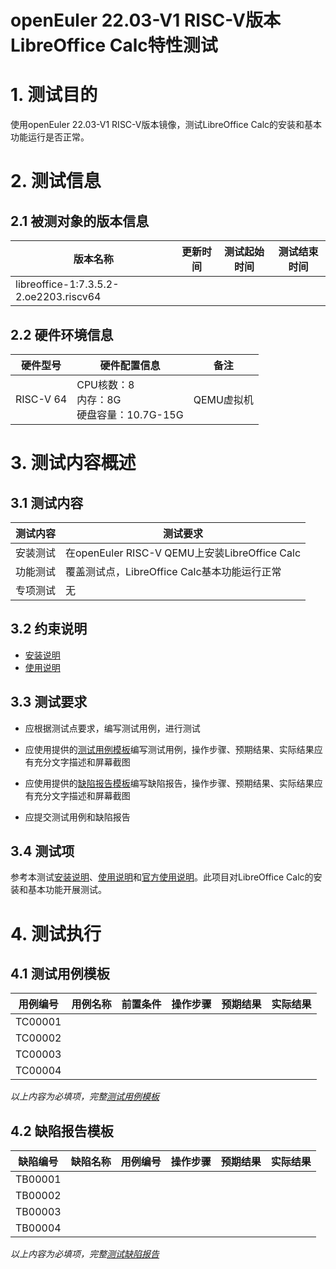 # openEuler 22.03-V1 RISC-V版本LibreOffice Calc特性测试

# 1. 测试目的

使用openEuler 22.03-V1 RISC-V版本镜像，测试LibreOffice Calc的安装和基本功能运行是否正常。

# 2. 测试信息

## 2.1 被测对象的版本信息

| 版本名称     | 更新时间   | 测试起始时间 | 测试结束时间 |
| ------------ | ---------- | ------------ | ------------ |
| libreoffice-1:7.3.5.2-2.oe2203.riscv64 |  |              |              |

## 2.2 硬件环境信息

| 硬件型号  | 硬件配置信息                            | 备注       |
| --------- | --------------------------------------- | ---------- |
| RISC-V 64 | CPU核数：8<br>内存：8G<br>硬盘容量：10.7G-15G | QEMU虚拟机 |

# 3. 测试内容概述

## 3.1   测试内容

| 测试内容 | 测试要求                         |
| -------- | -------------------------------- |
| 安装测试 | 在openEuler RISC-V QEMU上安装LibreOffice Calc |
| 功能测试 | 覆盖测试点，LibreOffice Calc基本功能运行正常  |
| 专项测试 | 无                               |

## 3.2   约束说明

- [安装说明](./Calc_installation_guide.md)
- [使用说明](./Calc_userguide.md)

## 3.3 测试要求

- 应根据测试点要求，编写测试用例，进行测试

- 应使用提供的[测试用例模板](./测试用例模板.xlsx)编写测试用例，操作步骤、预期结果、实际结果应有充分文字描述和屏幕截图

- 应使用提供的[缺陷报告模板](./缺陷报告模板.xlsx)编写缺陷报告，操作步骤、预期结果、实际结果应有充分文字描述和屏幕截图

- 应提交测试用例和缺陷报告

## 3.4   测试项

参考本测试[安装说明]()、[使用说明]()和[官方使用说明](https://help.libreoffice.org/7.3/zh-CN/text/scalc/main0000.html?DbPAR=CALC)。此项目对LibreOffice Calc的安装和基本功能开展测试。

# 4. 测试执行

## 4.1   测试用例模板

| 用例编号 | 用例名称 | 前置条件 | 操作步骤 | 预期结果 | 实际结果 |
| -------- | -------- | -------- | -------- | -------- | -------- |
| TC00001  |          |          |          |          |          |
| TC00002  |          |          |          |          |          |
| TC00003  |          |          |          |          |          |
| TC00004  |          |          |          |          |          |

*以上内容为必填项，完整[测试用例模板](./测试用例模板.xlsx)*

## 4.2   缺陷报告模板

| 缺陷编号 | 缺陷名称 | 用例编号 | 操作步骤 | 预期结果 | 实际结果 |
| -------- | -------- | -------- | -------- | -------- | -------- |
| TB00001  |          |          |          |          |          |
| TB00002  |          |          |          |          |          |
| TB00003  |          |          |          |          |          |
| TB00004  |          |          |          |          |          |

   *以上内容为必填项，完整[测试缺陷报告](./缺陷报告模板.xlsx)*
